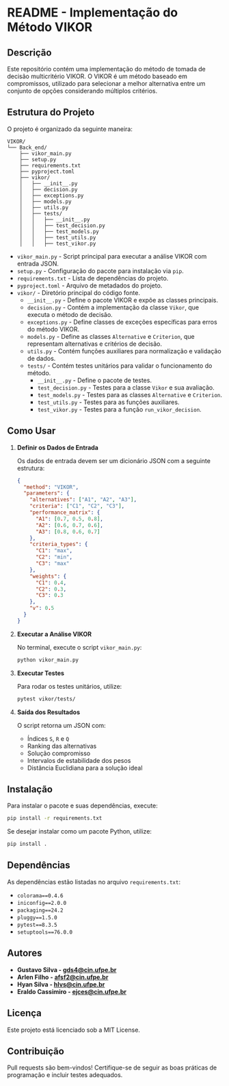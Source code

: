 # README - Implementação do Método VIKOR

## Descrição
Este repositório contém uma implementação do método de tomada de decisão multicritério VIKOR. O VIKOR é um método baseado em compromissos, utilizado para selecionar a melhor alternativa entre um conjunto de opções considerando múltiplos critérios.

## Estrutura do Projeto

O projeto é organizado da seguinte maneira:

```
VIKOR/
└── Back_end/
    ├── vikor_main.py
    ├── setup.py
    ├── requirements.txt
    ├── pyproject.toml
    ├── vikor/
    │   ├── __init__.py
    │   ├── decision.py
    │   ├── exceptions.py
    │   ├── models.py
    │   ├── utils.py
    │   ├── tests/
    │   │   ├── __init__.py
    │   │   ├── test_decision.py
    │   │   ├── test_models.py
    │   │   ├── test_utils.py
    │   │   ├── test_vikor.py
```

- `vikor_main.py` - Script principal para executar a análise VIKOR com entrada JSON.
- `setup.py` - Configuração do pacote para instalação via `pip`.
- `requirements.txt` - Lista de dependências do projeto.
- `pyproject.toml` - Arquivo de metadados do projeto.
- `vikor/` - Diretório principal do código fonte.
  - `__init__.py` - Define o pacote VIKOR e expõe as classes principais.
  - `decision.py` - Contém a implementação da classe `Vikor`, que executa o método de decisão.
  - `exceptions.py` - Define classes de exceções específicas para erros do método VIKOR.
  - `models.py` - Define as classes `Alternative` e `Criterion`, que representam alternativas e critérios de decisão.
  - `utils.py` - Contém funções auxiliares para normalização e validação de dados.
  - `tests/` - Contém testes unitários para validar o funcionamento do método.
    - `__init__.py` - Define o pacote de testes.
    - `test_decision.py` - Testes para a classe `Vikor` e sua avaliação.
    - `test_models.py` - Testes para as classes `Alternative` e `Criterion`.
    - `test_utils.py` - Testes para as funções auxiliares.
    - `test_vikor.py` - Testes para a função `run_vikor_decision`.

## Como Usar

1. **Definir os Dados de Entrada**
   
   Os dados de entrada devem ser um dicionário JSON com a seguinte estrutura:

   ```json
   {
     "method": "VIKOR",
     "parameters": {
       "alternatives": ["A1", "A2", "A3"],
       "criteria": ["C1", "C2", "C3"],
       "performance_matrix": {
         "A1": [0.7, 0.5, 0.8],
         "A2": [0.6, 0.7, 0.6],
         "A3": [0.8, 0.6, 0.7]
       },
       "criteria_types": {
         "C1": "max",
         "C2": "min",
         "C3": "max"
       },
       "weights": {
         "C1": 0.4,
         "C2": 0.3,
         "C3": 0.3
       },
       "v": 0.5
     }
   }
   ```

2. **Executar a Análise VIKOR**
   
   No terminal, execute o script `vikor_main.py`:
   
   ```bash
   python vikor_main.py
   ```

3. **Executar Testes**
   
   Para rodar os testes unitários, utilize:
   
   ```bash
   pytest vikor/tests/
   ```

4. **Saída dos Resultados**

   O script retorna um JSON com:
   - Índices `S`, `R` e `Q`
   - Ranking das alternativas
   - Solução compromisso
   - Intervalos de estabilidade dos pesos
   - Distância Euclidiana para a solução ideal

## Instalação

Para instalar o pacote e suas dependências, execute:

```bash
pip install -r requirements.txt
```

Se desejar instalar como um pacote Python, utilize:

```bash
pip install .
```

## Dependências

As dependências estão listadas no arquivo `requirements.txt`:
- `colorama==0.4.6`
- `iniconfig==2.0.0`
- `packaging==24.2`
- `pluggy==1.5.0`
- `pytest==8.3.5`
- `setuptools==76.0.0`

## Autores
- **Gustavo Silva - gds4@cin.ufpe.br**
- **Arlen Filho - afsf2@cin.ufpe.br**
- **Hyan Silva - hlvs@cin.ufpe.br**
- **Eraldo Cassimiro - ejces@cin.ufpe.br**

## Licença
Este projeto está licenciado sob a MIT License.

## Contribuição
Pull requests são bem-vindos! Certifique-se de seguir as boas práticas de programação e incluir testes adequados.

